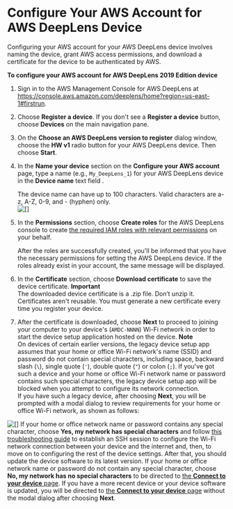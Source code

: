 # Configure Your AWS Account for AWS DeepLens Device<a name="deeplens-start-registering-device-using-console"></a>

Configuring your AWS account for your AWS DeepLens device involves naming the device, grant AWS access permissions, and download a certificate for the device to be authenticated by AWS\.

**To configure your AWS account for AWS DeepLens 2019 Edition device**

1. Sign in to the AWS Management Console for AWS DeepLens at [https://console\.aws\.amazon\.com/deeplens/home?region=us\-east\-1\#firstrun](https://console.aws.amazon.com/deeplens/home?region=us-east-1#firstrun)\.

1. Choose **Register a device**\. If you don't see a **Register a device** button, choose **Devices** on the main navigation pane\.

1. On the **Choose an AWS DeepLens version to register** dialog window, choose the **HW v1** radio button for your AWS DeepLens device\. Then choose **Start**\. 

1. In the **Name your device** section on the **Configure your AWS account** page, type a name \(e\.g\., `My_DeepLens_1`\) for your AWS DeepLens device in the **Device name** text field \.

   The device name can have up to 100 characters\. Valid characters are a\-z, A\-Z, 0\-9, and \- \(hyphen\) only\.   
![\[\]](http://docs.aws.amazon.com/deeplens/latest/dg/images/deeplens-registration-name-device.png)

1. In the **Permissions** section, choose **Create roles** for the AWS DeepLens console to create [the required IAM roles with relevant permissions](deeplens-required-iam-roles.md) on your behalf\. 

   After the roles are successfully created, you'll be informed that you have the necessary permissions for setting the AWS DeepLens device\. If the roles already exist in your account, the same message will be displayed\.

1.  In the **Certificate** section, choose **Download certificate** to save the device certificate\. 
**Important**  
The downloaded device certificate is a \.zip file\. Don’t unzip it\.   
Certificates aren't reusable\. You must generate a new certificate every time you register your device\.

1. After the certificate is downloaded, choose **Next** to proceed to joining your computer to your device's \(`AMDC-NNNN`\) Wi\-Fi network in order to start the device setup application hosted on the device\. 
**Note**  
On devices of certain earlier versions, the legacy device setup app assumes that your home or office Wi\-Fi network's name \(SSID\) and password do not contain special characters, including space, backward slash \(`\`\), single quote \(`'`\), double quote \(`"`\) or colon \(`;`\)\. If you've got such a device and your home or office Wi\-Fi network name or password contains such special characters, the legacy device setup app will be blocked when you attempt to configure its network connection\.   
If you have such a legacy device, after choosing **Next**, you will be prompted with a modal dialog to review requirements for your home or office Wi\-Fi network, as shown as follows:  

![\[\]](http://docs.aws.amazon.com/deeplens/latest/dg/images/deeplens-registration-wifi-network-requirements.png)
If your home or office network name or password contains any special character, choose **Yes, my network has special characters** and follow [this troubleshooting guide](troubleshooting-device-registration.md#troubleshooting-device-wifi-connection) to establish an SSH session to configure the Wi\-Fi network connection between your device and the internet and, then, to move on to configuring the rest of the device settings\. After that, you should update the device software to its latest version\. 
If your home or office network name or password do not contain any special character, choose **No, my network has no special characters** to be directed to [the **Connect to your device** page](deeplens-getting-started-connect.md)\. 
If you have a more recent device or your device software is updated, you will be directed to [the **Connect to your device** page](deeplens-getting-started-connect.md) without the modal dialog after choosing **Next**\. 